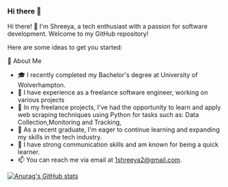 ### Hi there 👋

Hi there! 👋 I'm Shreeya, a tech enthusiast with a passion for software development. Welcome to my GitHub repository!

Here are some ideas to get you started:

🚀 About Me

- 🎓 I recently completed my Bachelor's degree at University of Wolverhampton.
- 💼 I have experience as a freelance software engineer, working on various projects
- 🔭 In my freelance projects, I've had the opportunity to learn and apply web scraping techniques using Python for tasks such as: Data Collection,Monitoring and Tracking,
- 🌱 As a recent graduate, I'm eager to continue learning and expanding my skills in the tech industry.
- 💬 I have strong communication skills and am known for being a quick learner.
- 📫 You can reach me via email at 1shreeya2@gmail.com.

[![Anurag's GitHub stats](https://github-readme-stats.vercel.app/api?username=shreeya34)](https://github.com/anuraghazra/github-readme-stats)
